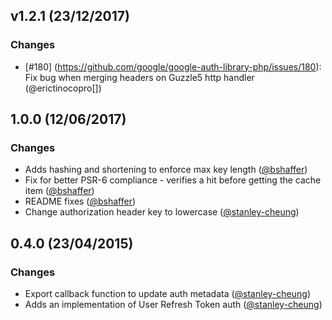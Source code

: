 ## v1.2.1 (23/12/2017)

### Changes

* [#180] (https://github.com/google/google-auth-library-php/issues/180): Fix bug when merging headers on Guzzle5 http handler (@erictinocopro[])

## 1.0.0 (12/06/2017)

### Changes

* Adds hashing and shortening to enforce max key length ([@bshaffer])
* Fix for better PSR-6 compliance - verifies a hit before getting the cache item ([@bshaffer])
* README fixes ([@bshaffer])
* Change authorization header key to lowercase ([@stanley-cheung])

## 0.4.0 (23/04/2015)

### Changes

* Export callback function to update auth metadata ([@stanley-cheung][])
* Adds an implementation of User Refresh Token auth ([@stanley-cheung][])

[@bshaffer]: https://github.com/bshaffer
[@stanley-cheung]: https://github.com/stanley-cheung
[@erictinocopro]: https://github.com/erictinocopro
